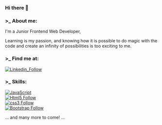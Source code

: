### Hi there 👋

<!--
**DanielRomero1040/DanielRomero1040** is a ✨ _special_ ✨ repository because its `README.md` (this file) appears on your GitHub profile.
-->

### >_  About me:

I'm a Junior Frontend Web Developer, 

Learning is my passion, and knowing how it is possible to do magic with the code and create an infinity of possibilities is too exciting to me.

### >_ Find me at:
[![Linkedin_Follow](https://img.shields.io/badge/LinkedIn-0077B5?style=for-the-badge&logo=linkedin&logoColor=white&labelColor=101010)](https://www.linkedin.com/in/daniel-romero-283ba96a/)

### >_ Skills:
[![JavaScript](https://img.shields.io/badge/JavaScript-F7DF1E?style=for-the-badge&logo=javascript&logoColor=white&labelColor=101010)]()
</br>
[![Html5 Follow](https://img.shields.io/badge/HTML5-E34F26?style=for-the-badge&logo=html5&logoColor=white&labelColor=101010)]()
</br>
[![css3 Follow](https://img.shields.io/badge/CSS3-1572B6?style=for-the-badge&logo=css3&logoColor=white&labelColor=101010)]()
</br>
[![Bootstrap Follow](https://img.shields.io/badge/Bootstrap-563D7C?style=for-the-badge&logo=bootstrap&logoColor=white&labelColor=101010)]()

... and many more to come! ...
